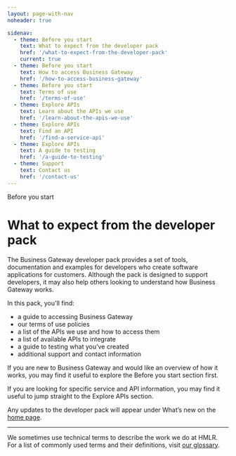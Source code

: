 ```yaml
---
layout: page-with-nav
noheader: true

sidenav:
  - theme: Before you start
    text: What to expect from the developer pack
    href: '/what-to-expect-from-the-developer-pack'
    current: true
  - theme: Before you start
    text: How to access Business Gateway
    href: '/how-to-access-business-gateway'
  - theme: Before you start
    text: Terms of use
    href: '/terms-of-use'
  - theme: Explore APIs
    text: Learn about the APIs we use
    href: '/learn-about-the-apis-we-use'
  - theme: Explore APIs
    text: Find an API
    href: '/find-a-service-api'
  - theme: Explore APIs
    text: A guide to testing
    href: '/a-guide-to-testing'
  - theme: Support
    text: Contact us 
    href: '/contact-us'
---
```


<span class="govuk-caption-xl">Before you start</span>
<h1 class="govuk-heading-xl">What to expect from the developer pack</h1>
<div class="govuk-grid-row">
  <p class="govuk-body govuk-!-font-weight-regular govuk-!-margin-left-3">The Business Gateway developer pack
    provides a set of tools, documentation and examples for developers who create software applications for
    customers. Although the pack is designed to support developers, it may also help others looking to understand
    how Business Gateway works.</p>
  <p class="govuk-body govuk-!-font-weight-regular govuk-!-margin-left-3">In this pack, you'll find:
  <ul class="govuk-list govuk-list--bullet govuk-!-margin-left-3">
    <li>a guide to accessing Business Gateway</li>
    <li>our terms of use policies</li>
    <li>a list of the APIs we use and how to access them</li>
    <li>a list of available APIs to integrate</li>
    <li>a guide to testing what you’ve created</li>
    <li>additional support and contact information</li>
  </ul>
  <p class="govuk-body govuk-!-font-weight-regular govuk-!-margin-left-3">If you are new to Business Gateway and
    would like an overview of how it works, you may find it useful to explore the Before you start section first.
  </p>
  <p class="govuk-body govuk-!-font-weight-regular govuk-!-margin-left-3">If you are looking for specific service
    and API information, you may find it useful to jump straight to the Explore APIs section.</p>
  <div class="govuk-inset-text govuk-!-margin-left-3">
    Any updates to the developer pack will appear under What’s new on the <a class="govuk-link"
      href="/homepage">home page</a>.
  </div>
  <hr class="govuk-section-break govuk-section-break--m govuk-section-break--visible">
  <p class="govuk-body govuk-!-font-weight-regular govuk-!-margin-left-3">We sometimes use technical terms to
    describe the work we do at HMLR. For a list of commonly used terms and their definitions, visit <a
      class="govuk-link" href="/glossary">our glossary</a>.</p>
</div>